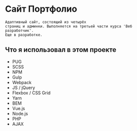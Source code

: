 Сайт Портфолио
=================

    Адаптивный сайт, состоящий из четырёх
    страниц и админки. Выполняется на третьей части курса 'Веб разработчик'. 
    Еще в разработке.


Что я использовал в этом проекте
---

* PUG
* SCSS
* NPM
* Gulp
* Webpack
* JS / jQuery
* Flexbox / CSS Grid
* Yarn
* BEM
* Vue.js 
* Node.js
* PHP
* AJAX 
